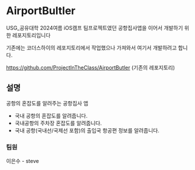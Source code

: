 # AirportBultler

USG_공유대학 2024여름 iOS캠프 팀프로젝트였던 공항집사앱을 이어서 개발하기 위한 레포지토리입니다 

기존에는 코더스하이의 레포지토리에서 작업했으나 가져와서 여기서 개발하려고 합니다. 

https://github.com/ProjectInTheClass/AirportButler
(기존의 레포지토리)

## 설명

공항의 혼잡도를 알려주는 공항집사 앱
- 국내 공항의 혼잡도를 알려줍니다.
- 국내공항의 주차장 혼잡도를 알려줍니다.
- 국내 공항(국내선/국제선 포함)의 출입국 항공편 정보를 알려줍니다.

### 팀원 
이은수 - steve

